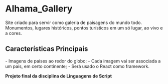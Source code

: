 <h1>Alhama_Gallery</h1>
<p>Site criado para servir como galeria de paisagens do mundo todo. Monumentos, lugares históricos, pontos turísticos em um só lugar, ao vivo e a cores.</p>
<h2>Características Principais</h2>
- Imagens de países ao redor do globo;
- Cada imagem vai ser associada a um país, em certo continente;
- Será usado o React como framework.

<strong>Projeto final da disciplina de Linguagens de Script</strong>
